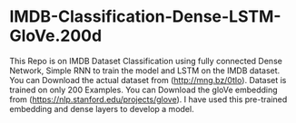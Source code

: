 # IMDB-Classification-Dense-LSTM-GloVe.200d
This Repo is on IMDB Dataset Classification using fully connected Dense Network, Simple RNN to train the model and LSTM on the IMDB dataset.
You can Download the actual dataset from (http://mng.bz/0tIo).
Dataset is trained on only 200 Examples.
You can Download the gloVe embedding from (https://nlp.stanford.edu/projects/glove).
I have used this pre-trained embedding and dense layers to develop a model.
